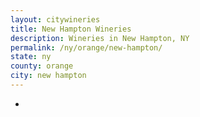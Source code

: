 ```yaml
---
layout: citywineries
title: New Hampton Wineries
description: Wineries in New Hampton, NY
permalink: /ny/orange/new-hampton/
state: ny
county: orange
city: new hampton
---
```

-
